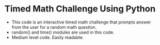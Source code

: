 # Timed Math Challenge Using Python

- This code is an interactive timed math challenge that prompts answer from the user for a random math question.
- random() and time() modules are used in this code.
- Medium level code. Easily readable.
